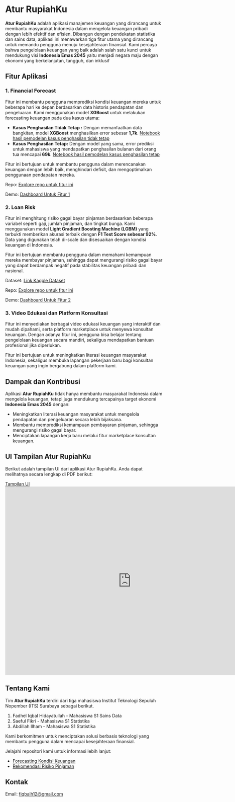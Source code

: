 # Atur RupiahKu

**Atur RupiahKu** adalah aplikasi manajemen keuangan yang dirancang untuk membantu masyarakat Indonesia dalam mengelola keuangan pribadi dengan lebih efektif dan efisien. Dibangun dengan pendekatan statistika dan sains data, aplikasi ini menawarkan tiga fitur utama yang dirancang untuk memandu pengguna menuju kesejahteraan finansial. Kami percaya bahwa pengelolaan keuangan yang baik adalah salah satu kunci untuk mendukung visi **Indonesia Emas 2045** yaitu menjadi negara maju dengan ekonomi yang berkelanjutan, tangguh, dan inklusif

## Fitur Aplikasi

### 1. Financial Forecast
Fitur ini membantu pengguna memprediksi kondisi keuangan mereka untuk beberapa hari ke depan berdasarkan data historis pendapatan dan pengeluaran. Kami menggunakan model **XGBoost** untuk melakukan forecasting keuangan pada dua kasus utama:
- **Kasus Penghasilan Tidak Tetap :** Dengan memanfaatkan data bangkitan, model **XGBoost** menghasilkan error sebesar **1,7k**. [Notebook hasil pemodelan kasus penghasilan tidak tetap](https://github.com/Atur-RupiahKu/Forecasting-Keuangan/blob/main/Notebook%20Penghasilan%20Tidak%20Tetap.ipynb) 
- **Kasus Penghasilan Tetap:** Dengan model yang sama, error prediksi untuk mahasiswa yang mendapatkan penghasilan bulanan dari orang tua mencapai **69k**. [Notebook hasil pemodelan kasus penghasilan tetap](https://github.com/Atur-RupiahKu/Forecasting-Keuangan/blob/main/Notebook%20Penghasilan%20Tetap.ipynb)

Fitur ini bertujuan untuk membantu pengguna dalam merencanakan keuangan dengan lebih baik, menghindari defisit, dan mengoptimalkan penggunaan pendapatan mereka. 

Repo: [Explore repo untuk fitur ini](https://github.com/Atur-RupiahKu/Forecasting-Keuangan)

Demo: [Dashboard Untuk Fitur 1](https://dashboard-otpe2yfbbiaam82dvkr2gw.streamlit.app/)

### 2. Loan Risk
Fitur ini menghitung risiko gagal bayar pinjaman berdasarkan beberapa variabel seperti gaji, jumlah pinjaman, dan tingkat bunga. Kami menggunakan model **Light Gradient Boosting Machine (LGBM)** yang terbukti memberikan akurasi terbaik dengan **F1 Test Score sebesar 92%**. Data yang digunakan telah di-scale dan disesuaikan dengan kondisi keuangan di Indonesia.

Fitur ini bertujuan membantu pengguna dalam memahami kemampuan mereka membayar pinjaman, sehingga dapat mengurangi risiko gagal bayar yang dapat berdampak negatif pada stabilitas keuangan pribadi dan nasional.

Dataset: [Link Kaggle Dataset](https://www.kaggle.com/datasets/lorenzozoppelletto/financial-risk-for-loan-approval?select=Loan.csv) 

Repo: [Explore repo untuk fitur ini](https://github.com/Atur-RupiahKu/Rekomendasi-Resiko-Pinjaman)

Demo: [Dashboard Untuk Fitur 2](https://dashboard-eoctwdweskirpnpxvz38cl.streamlit.app/)

### 3. Video Edukasi dan Platform Konsultasi
Fitur ini menyediakan berbagai video edukasi keuangan yang interaktif dan mudah dipahami, serta platform marketplace untuk menyewa konsultan keuangan. Dengan adanya fitur ini, pengguna bisa belajar tentang pengelolaan keuangan secara mandiri, sekaligus mendapatkan bantuan profesional jika diperlukan.

Fitur ini bertujuan untuk meningkatkan literasi keuangan masyarakat Indonesia, sekaligus membuka lapangan pekerjaan baru bagi konsultan keuangan yang ingin bergabung dalam platform kami.


## Dampak dan Kontribusi
Aplikasi **Atur RupiahKu** tidak hanya membantu masyarakat Indonesia dalam mengelola keuangan, tetapi juga mendukung tercapainya target ekonomi **Indonesia Emas 2045** dengan:
- Meningkatkan literasi keuangan masyarakat untuk mengelola pendapatan dan pengeluaran secara lebih bijaksana.
- Membantu memprediksi kemampuan pembayaran pinjaman, sehingga mengurangi risiko gagal bayar.
- Menciptakan lapangan kerja baru melalui fitur marketplace konsultan keuangan.



## UI Tampilan Atur RupiahKu

Berikut adalah tampilan UI dari aplikasi Atur RupiahKu. Anda dapat melihatnya secara lengkap di PDF berikut:

[Tampilan UI](https://github.com/Atur-RupiahKu/.github/blob/main/Mockup%20Atur%20RupiahKu.pdf)
<embed src="https://github.com/Atur-RupiahKu/.github/blob/main/Mockup%20Atur%20RupiahKu.pdf" width="800px" height="600px" />

## Tentang Kami
Tim **Atur RupiahKu** terdiri dari tiga mahasiswa Institut Teknologi Sepuluh Nopember (ITS) Surabaya sebagai berikut.
1. Fadhel Iqbal Hidayatullah - Mahasiswa S1 Sains Data
2. Saeful Fikri - Mahasiswa S1 Statistika
3. Abdillah Ilham - Mahasiswa S1 Statistika

Kami berkomitmen untuk menciptakan solusi berbasis teknologi yang membantu pengguna dalam mencapai kesejahteraan finansial.

Jelajahi repositori kami untuk informasi lebih lanjut:
- [Forecasting Kondisi Keuangan](https://github.com/Atur-RupiahKu/Forecasting-Keuangan)
- [Rekomendasi Risiko Pinjaman](https://github.com/Atur-RupiahKu/Rekomendasi-Resiko-Pinjaman)

## Kontak
Email: fiqbalh12@gmail.com

